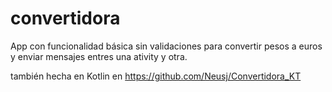 # convertidora

App con funcionalidad básica sin validaciones
para convertir pesos a euros y enviar mensajes entres una ativity y otra. 

también hecha en Kotlin en https://github.com/Neusj/Convertidora_KT


